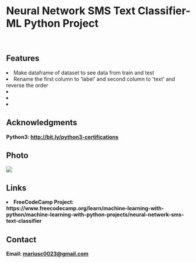 <h1> Neural Network SMS Text Classifier- ML Python Project</h1>
<br>
<h2>Features</h2>
<li>Make dataframe of dataset to see data from train and test</li>
<li>Rename the first column to 'label' and second column to 'text' and reverse the order</li>
<li> </li>
<li> </li>
<li> </li>
<h2>Acknowledgments</h2>

<b> Python3: http://bit.ly/python3-certifications <b>
<br>


<h2>Photo</h2>
<img src="image.jpg">
<br>

<h2>Links</h2>
<li>FreeCodeCamp Project: https://www.freecodecamp.org/learn/machine-learning-with-python/machine-learning-with-python-projects/neural-network-sms-text-classifier</li>
<h2>Contact</h2>

<b> Email: mariusc0023@gmail.com </b>
